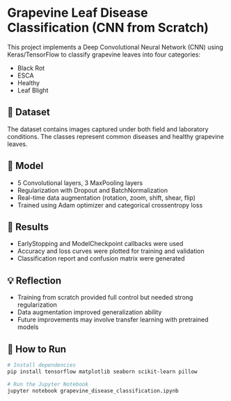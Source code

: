 # Grapevine Leaf Disease Classification (CNN from Scratch)

This project implements a Deep Convolutional Neural Network (CNN) using Keras/TensorFlow to classify grapevine leaves into four categories:

- Black Rot
- ESCA
- Healthy
- Leaf Blight

## 📁 Dataset

The dataset contains images captured under both field and laboratory conditions.
The classes represent common diseases and healthy grapevine leaves.

## 🧠 Model

- 5 Convolutional layers, 3 MaxPooling layers
- Regularization with Dropout and BatchNormalization
- Real-time data augmentation (rotation, zoom, shift, shear, flip)
- Trained using Adam optimizer and categorical crossentropy loss

## 🧪 Results

- EarlyStopping and ModelCheckpoint callbacks were used
- Accuracy and loss curves were plotted for training and validation
- Classification report and confusion matrix were generated

## 💡 Reflection

- Training from scratch provided full control but needed strong regularization
- Data augmentation improved generalization ability
- Future improvements may involve transfer learning with pretrained models

## 🚀 How to Run

```bash
# Install dependencies
pip install tensorflow matplotlib seaborn scikit-learn pillow

# Run the Jupyter Notebook
jupyter notebook grapevine_disease_classification.ipynb
```
